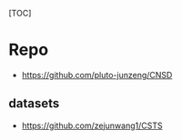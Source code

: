 [TOC]



# Repo
- https://github.com/pluto-junzeng/CNSD


## datasets
- https://github.com/zejunwang1/CSTS

